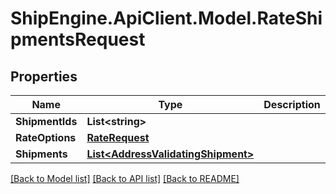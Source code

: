 # ShipEngine.ApiClient.Model.RateShipmentsRequest
## Properties

Name | Type | Description | Notes
------------ | ------------- | ------------- | -------------
**ShipmentIds** | **List&lt;string&gt;** |  | [optional] 
**RateOptions** | [**RateRequest**](RateRequest.md) |  | [optional] 
**Shipments** | [**List&lt;AddressValidatingShipment&gt;**](AddressValidatingShipment.md) |  | [optional] 

[[Back to Model list]](../README.md#documentation-for-models) [[Back to API list]](../README.md#documentation-for-api-endpoints) [[Back to README]](../README.md)

